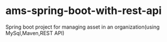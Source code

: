# ams-spring-boot-with-rest-api
Spring boot project for managing asset in an organization(using MySql,Maven,REST API) 
